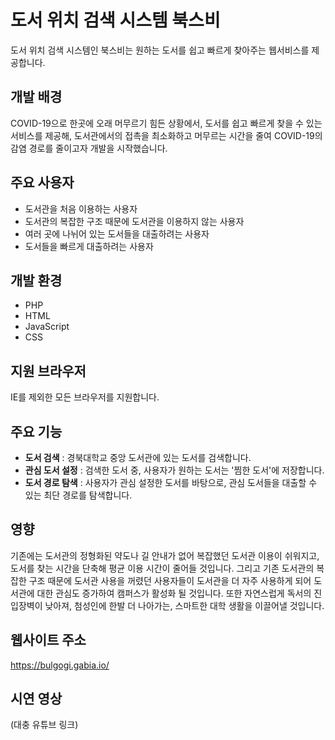 # 도서 위치 검색 시스템 북스비
도서 위치 검색 시스템인 북스비는 원하는 도서를 쉽고 빠르게 찾아주는 웹서비스를 제공합니다.
## 개발 배경
COVID-19으로 한곳에 오래 머무르기 힘든 상황에서, 도서를 쉽고 빠르게 찾을 수 있는 서비스를 제공해, 도서관에서의 접촉을 최소화하고 머무르는 시간을 줄여 COVID-19의 감염 경로를 줄이고자 개발을 시작했습니다.
## 주요 사용자
* 도서관을 처음 이용하는 사용자
* 도서관의 복잡한 구조 때문에 도서관을 이용하지 않는 사용자
* 여러 곳에 나뉘어 있는 도서들을 대출하려는 사용자
* 도서들을 빠르게 대출하려는 사용자
## 개발 환경
* PHP
* HTML
* JavaScript
* CSS
## 지원 브라우저
IE를 제외한 모든 브라우저를 지원합니다.
## 주요 기능
* **도서 검색** : 경북대학교 중앙 도서관에 있는 도서를 검색합니다.
* **관심 도서 설정** : 검색한 도서 중, 사용자가 원하는 도서는 '찜한 도서'에 저장합니다.
* **도서 경로 탐색** : 사용자가 관심 설정한 도서를 바탕으로, 관심 도서들을 대출할 수 있는 최단 경로를 탐색합니다.
## 영향
기존에는 도서관의 정형화된 약도나 길 안내가 없어 복잡했던 도서관 이용이 쉬워지고, 도서를 찾는 시간을 단축해 평균 이용 시간이 줄어들 것입니다.
그리고 기존 도서관의 복잡한 구조 때문에 도서관 사용을 꺼렸던 사용자들이 도서관을 더 자주 사용하게 되어 도서관에 대한 관심도 증가하여 캠퍼스가 활성화 될 것입니다.
또한 자연스럽게 독서의 진입장벽이 낮아져, 첨성인에 한발 더 나아가는, 스마트한 대학 생활을 이끌어낼 것입니다.
## 웹사이트 주소
https://bulgogi.gabia.io/
## 시연 영상
(대충 유튜브 링크)